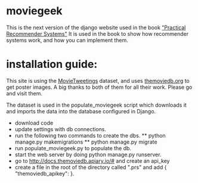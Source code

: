 # moviegeek

This is the next version of the django website used in the book 
["Practical Recommender Systems"](https://www.manning.com/books/practical-recommender-systems)
It is used in the book to show how recommender systems work, and how you can implement them. 

# installation guide:

This site is using the [MovieTweetings](https://github.com/sidooms/MovieTweetings) dataset, and uses 
[themoviedb.org](www.themoviedb.org) to get poster images. 
A big thanks to both of them for all their work. Please go and visit them. 
 
The dataset is used in the populate_moviegeek script which downloads it and imports the data 
into the database configured in Django. 

* download code
* update settings with db connections.
* run the following two commands to create the dbs.
** python manage.py makemigrations
** python manage.py migrate
* run populate_moviegeek.py to populate the db.
* start the web server by doing python manage.py runserver.
* go to http://docs.themoviedb.apiary.io/# and create an api_key
* create a file in the root of the directory called ".prs" and add 
{ "themoviedb_apikey": <INSERT YOUR APIKEY HERE>}.
